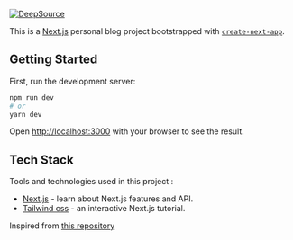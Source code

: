 [![DeepSource](https://deepsource.io/gh/Akilesh2112/hselika.svg/?label=active+issues&show_trend=true&token=VKpH0jbNa6Cr4c_AAEcBgNCr)](https://deepsource.io/gh/Akilesh2112/hselika/?ref=repository-badge)

This is a [Next.js](https://nextjs.org/) personal blog project bootstrapped with [`create-next-app`](https://github.com/vercel/next.js/tree/canary/packages/create-next-app).


## Getting Started

First, run the development server:

```bash
npm run dev
# or
yarn dev
```

Open [http://localhost:3000](http://localhost:3000) with your browser to see the result.

## Tech Stack
Tools and technologies used in this project :

- [Next.js](https://nextjs.org/) - learn about Next.js features and API.
- [Tailwind css](https://tailwindcss.com/) - an interactive Next.js tutorial.



Inspired from [this repository ](https://github.com/GLaDO8/nextjs-portfolio.git)
